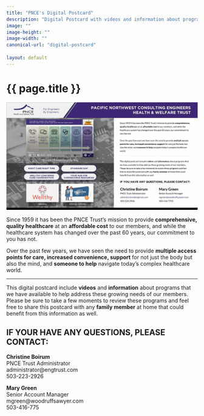 ```yaml
---
title: "PNCE's Digital Postcard"
description: "Digital Postcard with videos and information about programs that we have available."
image: ""
image-height: ""
image-width: ""
canonical-url: "digital-postcard"

layout: default
---
```


<div class="banner">
    <div class="color-overlay"></div>
  </div>

  <div class="container main-body">
    <div class="row">
      <div class="col-12">
        <h1>{{ page.title }}</h1>
        <a href="https://flimp.me/PNCE-Trust-2020">
          <img class="thumb-image" src="/assets/images/DigitalPostcard.jpg" alt="The PNCE Trust’s digital postcard" />
        </a>
      </div>
    </div>
    <div class="row">
      <div class="col-12">
        <p>Since 1959 it has been the PNCE Trust’s mission to provide
          <strong>comprehensive, quality healthcare</strong> at an <strong>affordable cost</strong> to our
          members, and while the healthcare system has changed over the past 60 years, our commitment to you has
          not.</p>
        <p>Over the past few years, we have seen the need to provide
          <strong>multiple access points for care, increased convenience, support</strong> for not just the body
          but also the mind, and <strong>someone to help</strong> navigate today’s complex healthcare world.</p>
      </div>
    </div>
    <hr />
    <div class="row">
      <div class="col-12">
        <p>This digital postcard include <strong>videos</strong> and
          <strong>information</strong> about programs that we have available to help address these growing needs
          of our members. Please be sure to take a few moments to review these programs and feel free to share
          this postcard with any <strong>family member</strong> at home that could benefit from this information
          as well.</p>
        <h2>IF YOUR HAVE ANY QUESTIONS, PLEASE CONTACT:</h2>
      </div>
      <div class="row">
        <div class="col-6 center">
          <p><strong>Christine Boirum<br></strong>PNCE Trust
            Administrator<br>administrator@engtrust.com<br>503-223-2926</p>
        </div>
        <div class="col-6 center">
          <p><strong>Mary Green</strong><br>Senior Account
            Manager<br>mgreen@woodruffsawyer.com<br>503-416-775</p>
        </div>
      </div>
    </div>
  </div>